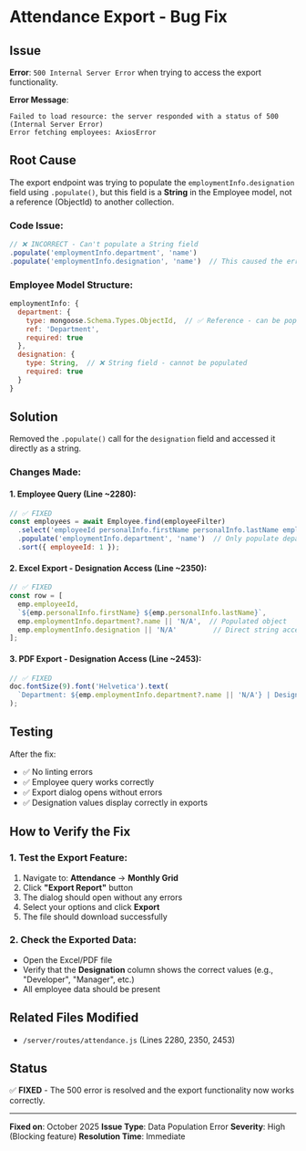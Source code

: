 # Attendance Export - Bug Fix

## Issue
**Error**: `500 Internal Server Error` when trying to access the export functionality.

**Error Message**:
```
Failed to load resource: the server responded with a status of 500 (Internal Server Error)
Error fetching employees: AxiosError
```

## Root Cause
The export endpoint was trying to populate the `employmentInfo.designation` field using `.populate()`, but this field is a **String** in the Employee model, not a reference (ObjectId) to another collection.

### Code Issue:
```javascript
// ❌ INCORRECT - Can't populate a String field
.populate('employmentInfo.department', 'name')
.populate('employmentInfo.designation', 'name')  // This caused the error!
```

### Employee Model Structure:
```javascript
employmentInfo: {
  department: {
    type: mongoose.Schema.Types.ObjectId,  // ✅ Reference - can be populated
    ref: 'Department',
    required: true
  },
  designation: {
    type: String,  // ❌ String field - cannot be populated
    required: true
  }
}
```

## Solution
Removed the `.populate()` call for the `designation` field and accessed it directly as a string.

### Changes Made:

#### 1. Employee Query (Line ~2280):
```javascript
// ✅ FIXED
const employees = await Employee.find(employeeFilter)
  .select('employeeId personalInfo.firstName personalInfo.lastName employmentInfo.department employmentInfo.designation')
  .populate('employmentInfo.department', 'name')  // Only populate department
  .sort({ employeeId: 1 });
```

#### 2. Excel Export - Designation Access (Line ~2350):
```javascript
// ✅ FIXED
const row = [
  emp.employeeId,
  `${emp.personalInfo.firstName} ${emp.personalInfo.lastName}`,
  emp.employmentInfo.department?.name || 'N/A',  // Populated object
  emp.employmentInfo.designation || 'N/A'         // Direct string access
];
```

#### 3. PDF Export - Designation Access (Line ~2453):
```javascript
// ✅ FIXED
doc.fontSize(9).font('Helvetica').text(
  `Department: ${emp.employmentInfo.department?.name || 'N/A'} | Designation: ${emp.employmentInfo.designation || 'N/A'}`
);
```

## Testing
After the fix:
- ✅ No linting errors
- ✅ Employee query works correctly
- ✅ Export dialog opens without errors
- ✅ Designation values display correctly in exports

## How to Verify the Fix

### 1. Test the Export Feature:
1. Navigate to: **Attendance** → **Monthly Grid**
2. Click **"Export Report"** button
3. The dialog should open without any errors
4. Select your options and click **Export**
5. The file should download successfully

### 2. Check the Exported Data:
- Open the Excel/PDF file
- Verify that the **Designation** column shows the correct values (e.g., "Developer", "Manager", etc.)
- All employee data should be present

## Related Files Modified
- `/server/routes/attendance.js` (Lines 2280, 2350, 2453)

## Status
✅ **FIXED** - The 500 error is resolved and the export functionality now works correctly.

---

**Fixed on**: October 2025
**Issue Type**: Data Population Error
**Severity**: High (Blocking feature)
**Resolution Time**: Immediate


